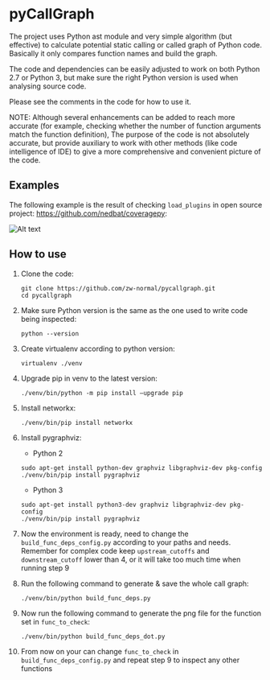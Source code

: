 # pyCallGraph

The project uses Python ast module and very simple algorithm (but effective) to calculate potential static calling or called graph of Python code. Basically it only compares function names and build the graph.

The code and dependencies can be easily adjusted to work on both Python 2.7 or Python 3, but make sure the right Python version is used when analysing source code.

Please see the comments in the code for how to use it.

NOTE: Although several enhancements can be added to reach more accurate (for example, checking whether the number of function arguments match the function definition), The purpose of the code is not absolutely accurate, but provide auxiliary to work with other methods (like code intelligence of IDE) to give a more comprehensive and convenient picture of the code. 

## Examples
The following example is the result of checking `load_plugins` in open source project: https://github.com/nedbat/coveragepy:

![Alt text](build_func_deps.png?raw=true "load_plugins graph")

## How to use
1. Clone the code:
    ```shell script
    git clone https://github.com/zw-normal/pycallgraph.git
    cd pycallgraph
    ```
2. Make sure Python version is the same as the one used to write code being inspected:
    ```shell script
    python --version
    ```
3. Create virtualenv according to python version:
    ```shell script
    virtualenv ./venv
    ```
4. Upgrade pip in venv to the latest version:
    ```shell script
    ./venv/bin/python -m pip install –upgrade pip
    ```
5. Install networkx:
    ```shell script
    ./venv/bin/pip install networkx
    ```
6. Install pygraphviz:
    * Python 2
    ```shell script
    sudo apt-get install python-dev graphviz libgraphviz-dev pkg-config
    ./venv/bin/pip install pygraphviz
    ```
    
    * Python 3
    ```shell script
    sudo apt-get install python3-dev graphviz libgraphviz-dev pkg-config
    ./venv/bin/pip install pygraphviz
    ```
7. Now the environment is ready, need to change the `build_func_deps_config.py` according to your paths and needs. Remember for complex code keep `upstream_cutoffs` and `downstream_cutoff` lower than 4, or it will take too much time when running step 9
8. Run the following command to generate & save the whole call graph:
    ```shell script
    ./venv/bin/python build_func_deps.py
    ```
9. Now run the following command to generate the png file for the function set in `func_to_check`:
    ```shell script
    ./venv/bin/python build_func_deps_dot.py
    ```
10. From now on your can change `func_to_check` in `build_func_deps_config.py` and repeat step 9 to inspect any other functions
